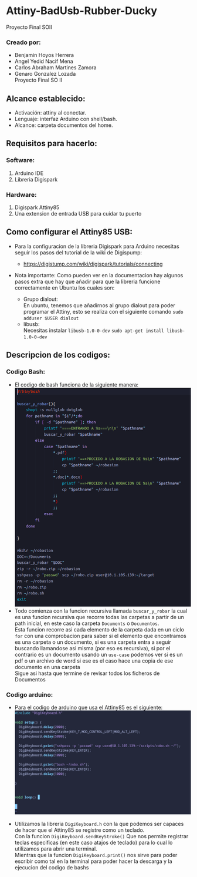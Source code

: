 # Attiny-BadUsb-Rubber-Ducky
Proyecto Final SOII

### Creado por:
* Benjamin Hoyos Herrera
* Angel Yedid Nacif Mena
* Carlos Abraham Martines Zamora
* Genaro Gonzalez Lozada  
Proyecto Final SO II

## Alcance establecido:
* Activación: attiny al conectar.
* Lenguaje: interfaz Arduino con shell/bash.
* Alcance: carpeta documentos del home.
## Requisitos para hacerlo:

### Software:
1. Arduino IDE
2. Libreria Digispark
### Hardware:
1. Digispark Attiny85
2. Una extension de entrada USB para cuidar tu puerto
## Como configurar el Attiny85 USB:

* Para la configuracion de la libreria Digispark para Arduino necesitas seguir los pasos del tutorial de la wiki de Digispump:
    * https://digistump.com/wiki/digispark/tutorials/connecting 

* Nota importante: Como pueden ver en la documentacion hay algunos pasos extra que hay que añadir para que la libreria funcione correctamente en Ubuntu los cuales son:

    - Grupo dialout:  
    En ubuntu, tenemos que añadirnos al grupo dialout para poder programar el Attiny, esto se realiza con el siguiente comando ```sudo adduser $USER dialout```
    - libusb:  
    Necesitas instalar ```libusb-1.0-0-dev```
    ```sudo apt-get install libusb-1.0-0-dev```



## Descripcion de los codigos:

### Codigo Bash:
* El codigo de bash funciona de la siguiente manera:  
 ![bash code](https://github.com/Benqui/Attiny-BadUsb-Rubber-Ducky/blob/main/media/bash_c.png) 
* Todo comienza con la funcion recursiva llamada ```buscar_y_robar``` la cual es una funcion recursiva que recorre todas las carpetas a partir de un path inicial, en este caso la carpeta ```Documents``` o ```Documentos```.  
Esta funcion recorre asi cada elemento de la carpeta dada en un ciclo ```for``` con una comprobacion para saber si el elemento que encontramos es una carpeta o un documento, si es una carpeta entra a seguir buscando llamandose asi misma (por eso es recursiva), si por el contrario es un documento usando un ```use-case``` podemos ver si es un pdf o un archivo de word si ese es el caso hace una copia de ese documento en una carpeta  
Sigue asi hasta que termine de revisar todos los ficheros de Documentos  

### Codigo arduino:  
* Para el codigo de arduino que usa el Attiny85 es el siguiente:  
 ![arduino code](https://github.com/Benqui/Attiny-BadUsb-Rubber-Ducky/blob/main/media/arduino_c.png) 

* Utilizamos la libreria ```DigiKeyboard.h``` con la que podemos ser capaces de hacer que el Attiny85 se registre como un teclado.  
Con la funcion ```DigiKeyboard.sendKeyStroke()``` Que nos permite registrar teclas especificas (en este caso atajos de teclado) para lo cual lo utilizamos para abrir una terminal.  
Mientras que la funcion ```DigiKeyboard.print()``` nos sirve para poder escribir como tal en la terminal para poder hacer la descarga y la ejecucion del codigo de bashs